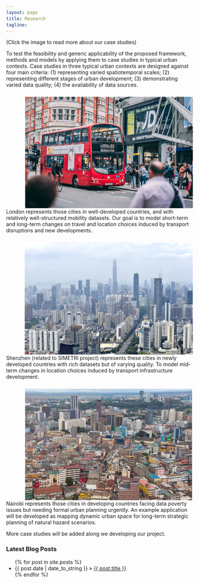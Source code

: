 ```yaml
---
layout: page
title: Research
tagline:
---
```



(Click the image to read more about our case studies)

To test the feasibility and generic applicability of the proposed framework, methods and models by applying them to case studies in typical urban contexts. Case studies in three typical urban contexts are designed against four main criteria: (1) representing varied spatiotemporal scales; (2) representing different stages of urban development; (3) demonstrating varied data quality; (4) the availability of data sources. 



<figure style="width:100%; padding:10px;" >
	<a href="https://c-zhong-ucl-ac-uk.github.io/realTRIPS/london.html">
		<img src="/figures/cities/london.png"/ align="left">
	</a>
</figure>

London represents those cities in well-developed countries, and with relatively well-structured mobility datasets.
Our goal is to model short-term and long-term changes on travel and location choices induced by transport disruptions and new developments.


<figure style="width:100%; padding:10px;" >
	<a href="https://c-zhong-ucl-ac-uk.github.io/realTRIPS/shenzhen.html">
		<img src="/figures/cities/shenzhen.png"/ align="left">
	</a>
</figure>

Shenzhen (related to SIMETRI project) represents these cities in newly developed countries with rich datasets but of varying quality. 
To model mid-term changes in location choices induced by transport infrastructure development. 




<figure style="width:100%; padding:10px;" >
	<a href="https://c-zhong-ucl-ac-uk.github.io/realTRIPS/nairobi.html">
		<img src="/figures/cities/nairobi.png"/ align="left">
	</a>
</figure>

Nairobi represents those cities in developing countries facing data poverty issues but needing formal urban planning urgently. 
An example application will be developed as mapping dynamic urban space for long-term strategic planning of natural hazard scenarios.

More case studies will be added along we developing our project. 



### Latest Blog Posts

<ul class="posts">
  {% for post in site.posts %}
    <li><span>{{ post.date | date_to_string }}</span> &raquo; <a href="{{ post.url }}">{{ post.title }}</a></li>
  {% endfor %}
</ul>
